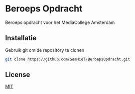 # Beroeps Opdracht

Beroeps opdracht voor het MediaCollege Amsterdam

## Installatie

Gebruik git om de repository te clonen

```bash
git clone https://github.com/SemHiel/BeroepsOpdracht.git
```

## License
[MIT](https://choosealicense.com/licenses/mit/)
